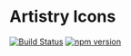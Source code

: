 # Artistry Icons

[![Build Status](https://travis-ci.org/sjohnsonaz/artistry-icons.svg?branch=master)](https://travis-ci.org/sjohnsonaz/artistry-icons) [![npm version](https://badge.fury.io/js/%40artistry%icons.svg)](https://badge.fury.io/js/%40artistry%icons)
